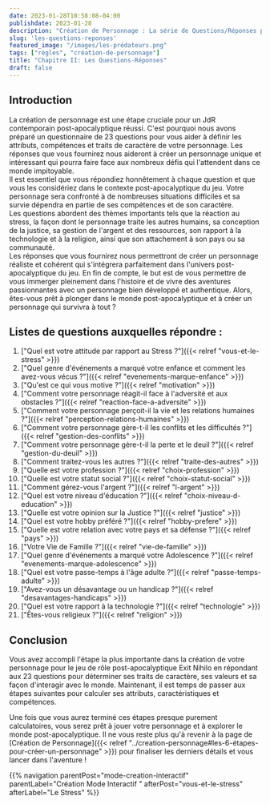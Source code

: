 ```yaml
---
date: 2023-01-28T10:58:08-04:00
publishdate: 2023-01-28
description: "Création de Personnage : La série de Questions/Réponses pour enrichir son personnage."
slug: 'les-questions-reponses'
featured_image: "/images/les-prédateurs.png"
tags: ["règles", "création-de-personnage"]
title: "Chapitre II: Les Questions-Réponses"
draft: false
---
```


## Introduction 
La création de personnage est une étape cruciale pour un JdR contemporain post-apocalyptique réussi. C'est pourquoi nous avons préparé un questionnaire de 23 questions pour vous aider à définir les attributs, compétences et traits de caractère de votre personnage. Les réponses que vous fournirez nous aideront à créer un personnage unique et intéressant qui pourra faire face aux nombreux défis qui l'attendent dans ce monde impitoyable.  
Il est essentiel que vous répondiez honnêtement à chaque question et que vous les considériez dans le contexte post-apocalyptique du jeu. Votre personnage sera confronté à de nombreuses situations difficiles et sa survie dépendra en partie de ses compétences et de son caractère.  
Les questions abordent des thèmes importants tels que la réaction au stress, la façon dont le personnage traite les autres humains, sa conception de la justice, sa gestion de l'argent et des ressources, son rapport à la technologie et à la religion, ainsi que son attachement à son pays ou sa communauté.  
Les réponses que vous fournirez nous permettront de créer un personnage réaliste et cohérent qui s'intégrera parfaitement dans l'univers post-apocalyptique du jeu. En fin de compte, le but est de vous permettre de vous immerger pleinement dans l'histoire et de vivre des aventures passionnantes avec un personnage bien développé et authentique. Alors, êtes-vous prêt à plonger dans le monde post-apocalyptique et à créer un personnage qui survivra à tout ?

## Listes de questions auxquelles répondre :
1) ["Quel est votre attitude par rapport au Stress ?"]({{< relref "vous-et-le-stress" >}})
1) ["Quel genre d'événements a marqué votre enfance et comment les avez-vous vécus ?"]({{< relref "evenements-marque-enfance" >}})
1) ["Qu'est ce qui vous motive ?"]({{< relref "motivation" >}})
1) ["Comment votre personnage réagit-il face à l'adversité et aux obstacles ?"]({{< relref "reaction-face-a-adversite" >}})
1) ["Comment votre personnage perçoit-il la vie et les relations humaines ?"]({{< relref "perception-relations-humaines" >}})
1) ["Comment votre personnage gère-t-il les conflits et les difficultés ?"]({{< relref "gestion-des-conflits" >}})
1) ["Comment votre personnage gère-t-il la perte et le deuil ?"]({{< relref "gestion-du-deuil" >}})
2) ["Comment traitez-vous les autres ?"]({{< relref "traite-des-autres" >}})
3) ["Quelle est votre profession ?"]({{< relref "choix-profession" >}})
4) ["Quelle est votre statut social ?"]({{< relref "choix-statut-social" >}})
5) ["Comment gérez-vous l'argent ?"]({{< relref "l-argent" >}})
6) ["Quel est votre niveau d'éducation ?"]({{< relref "choix-niveau-d-education" >}})
7) ["Quelle est votre opinion sur la Justice ?"]({{< relref "justice" >}})
8) ["Quel est votre hobby préféré ?"]({{< relref "hobby-prefere" >}})
9) ["Quelle est votre relation avec votre pays et sa défense ?"]({{< relref "pays" >}})
10) ["Votre Vie de Famille ?"]({{< relref "vie-de-famille" >}})
11) ["Quel genre d'événements a marqué votre Adolescence ?"]({{< relref "evenements-marque-adolescence" >}})
12) ["Quel est votre passe-temps à l'âge adulte ?"]({{< relref "passe-temps-adulte" >}})
13) ["Avez-vous un désavantage ou un handicap ?"]({{< relref "desavantages-handicaps" >}})
14) ["Quel est votre rapport à la technologie ?"]({{< relref "technologie" >}})
15) ["Êtes-vous religieux ?"]({{< relref "religion" >}})

## Conclusion
Vous avez accompli l'étape la plus importante dans la création de votre personnage pour le jeu de rôle post-apocalyptique Exit Nihilo en répondant aux 23 questions pour déterminer ses traits de caractère, ses valeurs et sa façon d'interagir avec le monde. Maintenant, il est temps de passer aux étapes suivantes pour calculer ses attributs, caractéristiques et compétences.

Une fois que vous aurez terminé ces étapes presque purement calculatoires, vous serez prêt à jouer votre personnage et à explorer le monde post-apocalyptique. Il ne vous reste plus qu'à revenir à la page de [Création de Personnage]({{< relref "../creation-personnage#les-6-étapes-pour-créer-un-personnage" >}}) pour finaliser les derniers détails et vous lancer dans l'aventure !

{{% navigation parentPost="mode-creation-interactif" parentLabel="Création Mode Interactif " afterPost="vous-et-le-stress" afterLabel="Le Stress" %}}
